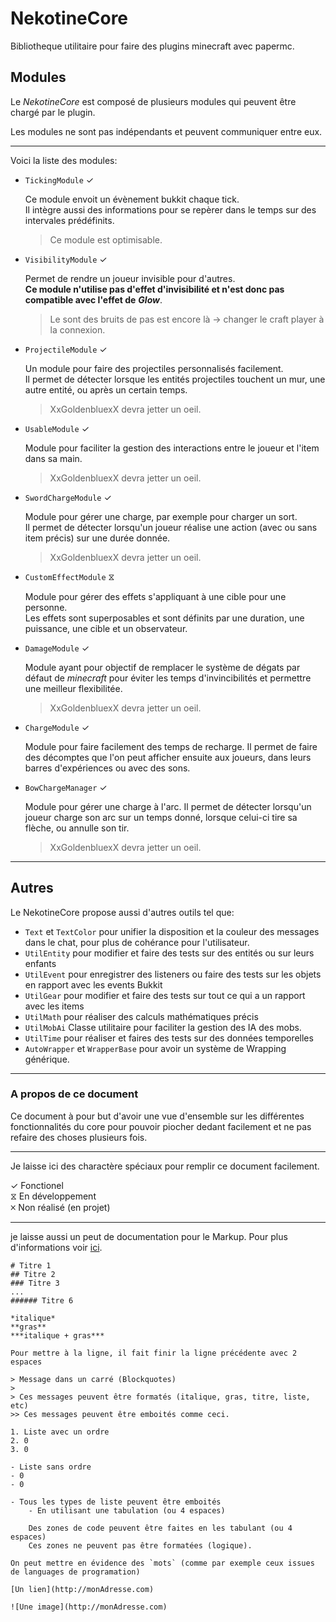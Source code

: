 # NekotineCore

Bibliotheque utilitaire pour faire des plugins minecraft avec papermc.

## Modules

Le *NekotineCore* est composé de plusieurs modules qui peuvent être chargé par le plugin.

Les modules ne sont pas indépendants et peuvent communiquer entre eux.

***

Voici la liste des modules:

- `TickingModule` ✓

	Ce module envoit un évènement bukkit chaque tick.  
	Il intègre aussi des informations pour se repèrer dans le temps sur des intervales prédéfinits.
	
	> Ce module est optimisable.

- `VisibilityModule` ✓

	Permet de rendre un joueur invisible pour d'autres.  
	**Ce module n'utilise pas d'effet d'invisibilité et n'est donc pas compatible avec l'effet de** ***Glow***.
	
	> Le sont des bruits de pas est encore là -> changer le craft player à la connexion.

- `ProjectileModule` ✓

	Un module pour faire des projectiles personnalisés facilement.  
	Il permet de détecter lorsque les entités projectiles touchent un mur, une autre entité, ou après un certain temps.
	
	> XxGoldenbluexX devra jetter un oeil.

- `UsableModule` ✓

	Module pour faciliter la gestion des interactions entre le joueur et l'item dans sa main. 	
	
	> XxGoldenbluexX devra jetter un oeil.

- `SwordChargeModule` ✓

	Module pour gérer une charge, par exemple pour charger un sort.  
	Il permet de détecter lorsqu'un joueur réalise une action (avec ou sans item précis) sur une durée donnée.
	
	> XxGoldenbluexX devra jetter un oeil.
	
- `CustomEffectModule` ⧖

	Module pour gérer des effets s'appliquant à une cible pour une personne.  
	Les effets sont superposables et sont définits par une duration, une puissance, une cible et un observateur.

- `DamageModule` ✓

	Module ayant pour objectif de remplacer le système de dégats par défaut de *minecraft* pour éviter les temps
	d'invincibilités et permettre une meilleur flexibilitée.
	
	> XxGoldenbluexX devra jetter un oeil.

- `ChargeModule` ✓

	Module pour faire facilement des temps de recharge.
	Il permet de faire des décomptes que l'on peut afficher ensuite aux joueurs, dans leurs barres d'expériences ou avec des sons.

- `BowChargeManager` ✓

	Module pour gérer une charge à l'arc.
	Il permet de détecter lorsqu'un joueur charge son arc sur un temps donné, lorsque celui-ci tire sa flèche, ou annulle son tir.
	
	> XxGoldenbluexX devra jetter un oeil.
	
***

## Autres

Le NekotineCore propose aussi d'autres outils tel que:

- `Text` et `TextColor` pour unifier la disposition et la couleur des messages dans le chat, pour plus de cohérance pour l'utilisateur.  
- `UtilEntity` pour modifier et faire des tests sur des entités ou sur leurs enfants  
- `UtilEvent` pour enregistrer des listeners ou faire des tests sur les objets en rapport avec les events Bukkit
- `UtilGear` pour modifier et faire des tests sur tout ce qui a un rapport avec les items
- `UtilMath` pour réaliser des calculs mathématiques précis
- `UtilMobAi` Classe utilitaire pour faciliter la gestion des IA des mobs.
- `UtilTime` pour réaliser et faires des tests sur des données temporelles
- `AutoWrapper` et `WrapperBase` pour avoir un système de Wrapping générique.

***

### A propos de ce document

Ce document à pour but d'avoir une vue d'ensemble sur les différentes fonctionnalités du core pour pouvoir piocher dedant facilement et ne pas refaire des choses plusieurs fois.

***

Je laisse ici des charactère spéciaux pour remplir ce document facilement.  

✓ Fonctionel  
⧖ En développement  
🞪 Non réalisé (en projet)  

***

je laisse aussi un peut de documentation pour le Markup. Pour plus d'informations voir [ici](https://www.markdownguide.org/basic-syntax).

	# Titre 1
	## Titre 2
	### Titre 3
	...
	###### Titre 6
	
	*italique*
	**gras**
	***italique + gras***
	
	Pour mettre à la ligne, il fait finir la ligne précédente avec 2 espaces
	
	> Message dans un carré (Blockquotes)
	>
	> Ces messages peuvent être formatés (italique, gras, titre, liste, etc)
	>> Ces messages peuvent être emboités comme ceci.
	
	1. Liste avec un ordre
	2. 0
	3. 0
	
	- Liste sans ordre
	- 0
	- 0
	
	- Tous les types de liste peuvent être emboités
		- En utilisant une tabulation (ou 4 espaces)
	
		Des zones de code peuvent être faites en les tabulant (ou 4 espaces)
		Ces zones ne peuvent pas être formatées (logique).
	
	On peut mettre en évidence des `mots` (comme par exemple ceux issues de languages de programation)
	
	[Un lien](http://monAdresse.com)
	
	![Une image](http://monAdresse.com)
